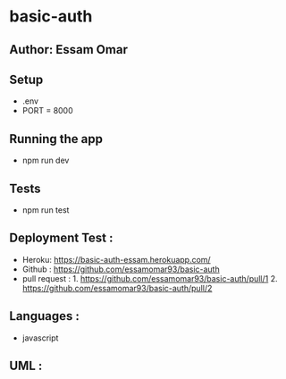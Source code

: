 # basic-auth
## Author: Essam Omar

## Setup
- .env
- PORT = 8000

## Running the app
- npm run dev

## Tests
- npm run test

## Deployment Test :
- Heroku: https://basic-auth-essam.herokuapp.com/
- Github : https://github.com/essamomar93/basic-auth
- pull request : 1. https://github.com/essamomar93/basic-auth/pull/1
                 2. https://github.com/essamomar93/basic-auth/pull/2

## Languages :
- javascript

## UML :
